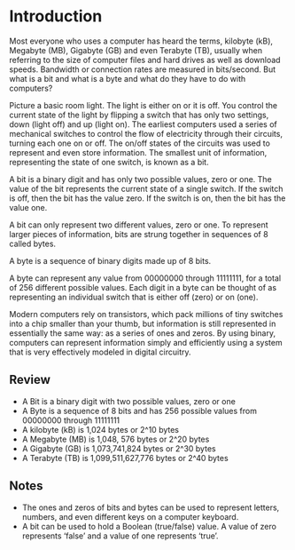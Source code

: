 # Introduction

Most everyone who uses a computer has heard the terms, kilobyte (kB), Megabyte (MB), Gigabyte (GB) and even Terabyte (TB), usually when referring to the size of computer files and hard drives as well as download speeds. Bandwidth or connection rates are measured in bits/second. But what is a bit and what is a byte and what do they have to do with computers?

Picture a basic room light. The light is either on or it is off. You control the current state of the light by flipping a switch that has only two settings, down (light off) and up (light on). The earliest computers used a series of mechanical switches to control the flow of electricity through their circuits, turning each one on or off. The on/off states of the circuits was used to represent and even store information. The smallest unit of information, representing the state of one switch, is known as a bit.

A bit is a binary digit and has only two possible values, zero or one. The value of the bit represents the current state of a single switch. If the switch is off, then the bit has the value zero. If the switch is on, then the bit has the value one.

A bit can only represent two different values, zero or one. To represent larger pieces of information, bits are strung together in sequences of 8 called bytes.

A byte is a sequence of binary digits made up of 8 bits.

A byte can represent any value from 00000000 through 11111111, for a total of 256 different possible values. Each digit in a byte can be thought of as representing an individual switch that is either off (zero) or on (one).

Modern computers rely on transistors, which pack millions of tiny switches into a chip smaller than your thumb, but information is still represented in essentially the same way: as a series of ones and zeros. By using binary, computers can represent information simply and efficiently using a system that is very effectively modeled in digital circuitry.

## Review

* A Bit is a binary digit with two possible values, zero or one
* A Byte is a sequence of 8 bits and has 256 possible values from 00000000 through 11111111
* A kilobyte (kB) is 1,024 bytes or 2^10 bytes
* A Megabyte (MB) is 1,048, 576 bytes or 2^20 bytes
* A Gigabyte (GB) is 1,073,741,824 bytes or 2^30 bytes
* A Terabyte (TB) is 1,099,511,627,776 bytes or 2^40 bytes

## Notes 

* The ones and zeros of bits and bytes can be used to represent letters, numbers, and even different keys on a computer keyboard.
* A bit can be used to hold a Boolean (true/false) value.  A value of zero represents ‘false’ and a value of one represents ‘true’.
	
